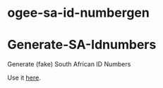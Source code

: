 # ogee-sa-id-numbergen
# Generate-SA-Idnumbers
Generate (fake) South African ID Numbers

Use it [here](https://ogeenetkid.github.io/ogee-sa-id-numbergen/).
